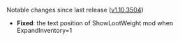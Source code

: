 Notable changes since last release ([v1.10.3504](https://github.com/rotators/Fo1in2/releases/tag/v1.10.3504))

- **Fixed**: the text position of ShowLootWeight mod when ExpandInventory=1
